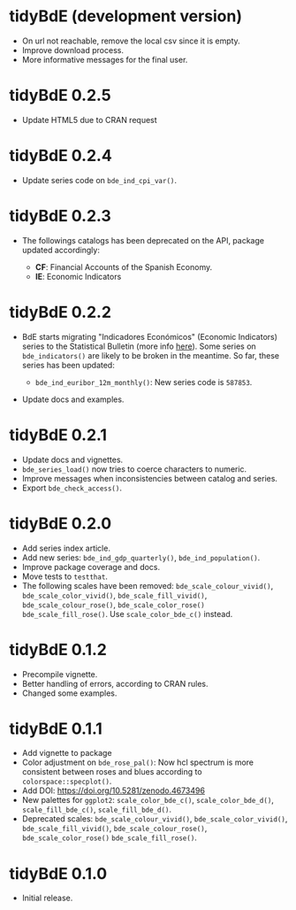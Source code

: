 # tidyBdE (development version)

-   On url not reachable, remove the local csv since it is empty.
-   Improve download process.
-   More informative messages for the final user.

# tidyBdE 0.2.5

-   Update HTML5 due to CRAN request

# tidyBdE 0.2.4

-   Update series code on `bde_ind_cpi_var()`.

# tidyBdE 0.2.3

-   The followings catalogs has been deprecated on the API, package updated
    accordingly:

    -   **CF**: Financial Accounts of the Spanish Economy.
    -   **IE**: Economic Indicators

# tidyBdE 0.2.2

-   BdE starts migrating "Indicadores Económicos" (Economic Indicators) series
    to the Statistical Bulletin (more info
    [here](https://www.bde.es/bde/en/areas/estadis/otras-clasificac/estadisticas-por/junio-2021-0c825dfde7d3a71.html)).
    Some series on `bde_indicators()` are likely to be broken in the meantime.
    So far, these series has been updated:

    -   `bde_ind_euribor_12m_monthly()`: New series code is `587853`.

-   Update docs and examples.

# tidyBdE 0.2.1

-   Update docs and vignettes.
-   `bde_series_load()` now tries to coerce characters to numeric.
-   Improve messages when inconsistencies between catalog and series.
-   Export `bde_check_access()`.

# tidyBdE 0.2.0

-   Add series index article.
-   Add new series: `bde_ind_gdp_quarterly()`, `bde_ind_population()`.
-   Improve package coverage and docs.
-   Move tests to `testthat`.
-   The following scales have been removed: `bde_scale_colour_vivid()`,
    `bde_scale_color_vivid()`, `bde_scale_fill_vivid()`,
    `bde_scale_colour_rose()`, `bde_scale_color_rose()` `bde_scale_fill_rose()`.
    Use `scale_color_bde_c()` instead.

# tidyBdE 0.1.2

-   Precompile vignette.
-   Better handling of errors, according to CRAN rules.
-   Changed some examples.

# tidyBdE 0.1.1

-   Add vignette to package
-   Color adjustment on `bde_rose_pal()`: Now hcl spectrum is more consistent
    between roses and blues according to `colorspace::specplot()`.
-   Add DOI: <https://doi.org/10.5281/zenodo.4673496>
-   New palettes for `ggplot2`: `scale_color_bde_c()`, `scale_color_bde_d()`,
    `scale_fill_bde_c()`, `scale_fill_bde_d()`.
-   Deprecated scales: `bde_scale_colour_vivid()`, `bde_scale_color_vivid()`,
    `bde_scale_fill_vivid()`, `bde_scale_colour_rose()`,
    `bde_scale_color_rose()` `bde_scale_fill_rose()`.

# tidyBdE 0.1.0

-   Initial release.
